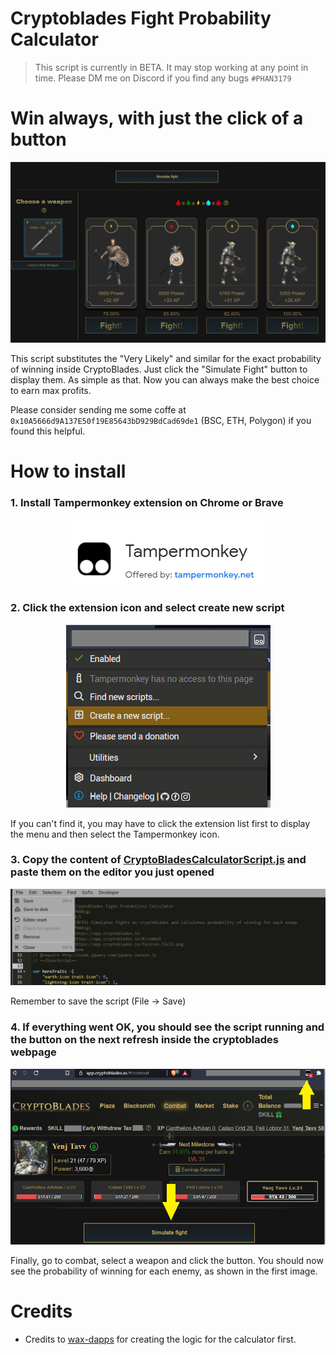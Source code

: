 # Cryptoblades Fight Probability Calculator 

> This script is currently in BETA. It may stop working at any point in time. Please DM me on Discord if you find any bugs `#PHAN3179`  

# Win always, with just the click of a button

![sample_image](sample.png)

This script substitutes the "Very Likely" and similar for the exact probability of winning inside CryptoBlades. Just click the 
"Simulate Fight" button to display them. As simple as that. Now you can always make the best choice to earn max profits.

Please consider sending me some coffe at `0x10A5666d9A137E50f19E85643bD929BdCad69de1` (BSC, ETH, Polygon) if you found this helpful.

# How to install

### 1. Install Tampermonkey extension on Chrome or Brave

<p align="center">
    <img src="tampermonkey.png" alt="tampermonkey">
</p>

### 2. Click the extension icon and select create new script

<p align="center">
    <img src="create-new.png" alt="create-new">
</p>

If you can't find it, you may have to click the extension list first to display the menu and then select the Tampermonkey icon.

### 3. Copy the content of [CryptoBladesCalculatorScript.js](CryptoBladesCalculatorScript.js) and paste them on the editor you just opened

![save-script](save-script.png)

Remember to save the script (File -> Save)

### 4. If everything went OK, you should see the script running and the button on the next refresh inside the cryptoblades webpage

![result](result.png)

Finally, go to combat, select a weapon and click the button. You should now see the probability of winning for each enemy, as shown in the first image.


# Credits

- Credits to [wax-dapps](https://wax-dapps.site/crypto-blades/combat) for creating the logic for the calculator first.